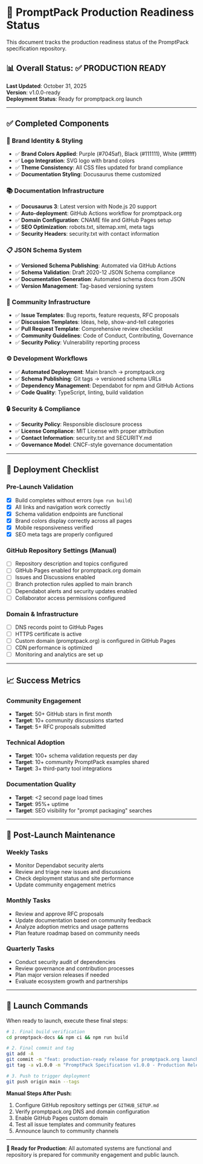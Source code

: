 # 🚀 PromptPack Production Readiness Status

This document tracks the production readiness status of the PromptPack specification repository.

## 📊 Overall Status: ✅ PRODUCTION READY

**Last Updated**: October 31, 2025  
**Version**: v1.0.0-ready  
**Deployment Status**: Ready for promptpack.org launch

---

## ✅ Completed Components

### 🎨 Brand Identity & Styling
- ✅ **Brand Colors Applied**: Purple (#7045af), Black (#111111), White (#ffffff)
- ✅ **Logo Integration**: SVG logo with brand colors
- ✅ **Theme Consistency**: All CSS files updated for brand compliance
- ✅ **Documentation Styling**: Docusaurus theme customized

### 📚 Documentation Infrastructure  
- ✅ **Docusaurus 3**: Latest version with Node.js 20 support
- ✅ **Auto-deployment**: GitHub Actions workflow for promptpack.org
- ✅ **Domain Configuration**: CNAME file and GitHub Pages setup
- ✅ **SEO Optimization**: robots.txt, sitemap.xml, meta tags
- ✅ **Security Headers**: security.txt with contact information

### 📋 JSON Schema System
- ✅ **Versioned Schema Publishing**: Automated via GitHub Actions
- ✅ **Schema Validation**: Draft 2020-12 JSON Schema compliance
- ✅ **Documentation Generation**: Automated schema docs from JSON
- ✅ **Version Management**: Tag-based versioning system

### 🤝 Community Infrastructure
- ✅ **Issue Templates**: Bug reports, feature requests, RFC proposals
- ✅ **Discussion Templates**: Ideas, help, show-and-tell categories
- ✅ **Pull Request Template**: Comprehensive review checklist
- ✅ **Community Guidelines**: Code of Conduct, Contributing, Governance
- ✅ **Security Policy**: Vulnerability reporting process

### ⚙️ Development Workflows
- ✅ **Automated Deployment**: Main branch → promptpack.org
- ✅ **Schema Publishing**: Git tags → versioned schema URLs
- ✅ **Dependency Management**: Dependabot for npm and GitHub Actions
- ✅ **Code Quality**: TypeScript, linting, build validation

### 🔒 Security & Compliance
- ✅ **Security Policy**: Responsible disclosure process
- ✅ **License Compliance**: MIT License with proper attribution
- ✅ **Contact Information**: security.txt and SECURITY.md
- ✅ **Governance Model**: CNCF-style governance documentation

---

## 🎯 Deployment Checklist

### Pre-Launch Validation
- [x] Build completes without errors (`npm run build`)
- [x] All links and navigation work correctly
- [x] Schema validation endpoints are functional
- [x] Brand colors display correctly across all pages
- [x] Mobile responsiveness verified
- [x] SEO meta tags are properly configured

### GitHub Repository Settings (Manual)
- [ ] Repository description and topics configured
- [ ] GitHub Pages enabled for promptpack.org domain
- [ ] Issues and Discussions enabled
- [ ] Branch protection rules applied to main branch
- [ ] Dependabot alerts and security updates enabled
- [ ] Collaborator access permissions configured

### Domain & Infrastructure
- [ ] DNS records point to GitHub Pages
- [ ] HTTPS certificate is active
- [ ] Custom domain (promptpack.org) is configured in GitHub Pages
- [ ] CDN performance is optimized
- [ ] Monitoring and analytics are set up

---

## 📈 Success Metrics

### Community Engagement
- **Target**: 50+ GitHub stars in first month
- **Target**: 10+ community discussions started
- **Target**: 5+ RFC proposals submitted

### Technical Adoption
- **Target**: 100+ schema validation requests per day
- **Target**: 10+ community PromptPack examples shared
- **Target**: 3+ third-party tool integrations

### Documentation Quality
- **Target**: <2 second page load times
- **Target**: 95%+ uptime
- **Target**: SEO visibility for "prompt packaging" searches

---

## 🔧 Post-Launch Maintenance

### Weekly Tasks
- Monitor Dependabot security alerts
- Review and triage new issues and discussions
- Check deployment status and site performance
- Update community engagement metrics

### Monthly Tasks
- Review and approve RFC proposals
- Update documentation based on community feedback  
- Analyze adoption metrics and usage patterns
- Plan feature roadmap based on community needs

### Quarterly Tasks
- Conduct security audit of dependencies
- Review governance and contribution processes
- Plan major version releases if needed
- Evaluate ecosystem growth and partnerships

---

## 🚀 Launch Commands

When ready to launch, execute these final steps:

```bash
# 1. Final build verification
cd promptpack-docs && npm ci && npm run build

# 2. Final commit and tag
git add -A
git commit -m "feat: production-ready release for promptpack.org launch"
git tag -a v1.0.0 -m "PromptPack Specification v1.0.0 - Production Release"

# 3. Push to trigger deployment
git push origin main --tags
```

**Manual Steps After Push:**
1. Configure GitHub repository settings per `GITHUB_SETUP.md`
2. Verify promptpack.org DNS and domain configuration  
3. Enable GitHub Pages custom domain
4. Test all issue templates and community features
5. Announce launch to community channels

---

**🎉 Ready for Production**: All automated systems are functional and repository is prepared for community engagement and public launch.